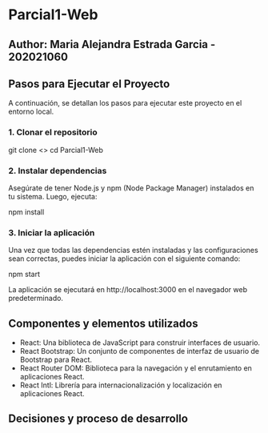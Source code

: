 # Parcial1-Web

## Author: Maria Alejandra Estrada Garcia - 202021060

## Pasos para Ejecutar el Proyecto
A continuación, se detallan los pasos para ejecutar este proyecto en el entorno local.

### 1. Clonar el repositorio
git clone <>
cd Parcial1-Web

### 2. Instalar dependencias
Asegúrate de tener Node.js y npm (Node Package Manager) instalados en tu sistema. Luego, ejecuta:

npm install

### 3. Iniciar la aplicación
Una vez que todas las dependencias estén instaladas y las configuraciones sean correctas, puedes iniciar la aplicación con el siguiente comando:

npm start

La aplicación se ejecutará en http://localhost:3000 en el navegador web predeterminado.

## Componentes y elementos utilizados 

- React: Una biblioteca de JavaScript para construir interfaces de usuario.
- React Bootstrap: Un conjunto de componentes de interfaz de usuario de Bootstrap para React.
- React Router DOM: Biblioteca para la navegación y el enrutamiento en aplicaciones React.
- React Intl: Librería para internacionalización y localización en aplicaciones React.

## Decisiones y proceso de desarrollo
